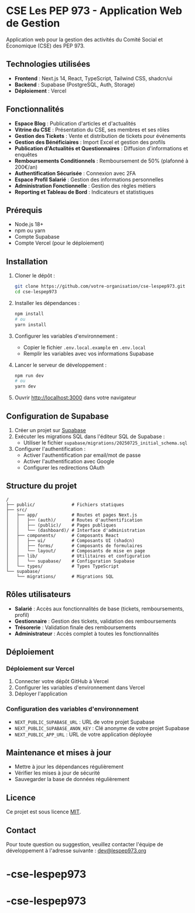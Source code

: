 # CSE Les PEP 973 - Application Web de Gestion

Application web pour la gestion des activités du Comité Social et Économique (CSE) des PEP 973.

## Technologies utilisées

- **Frontend** : Next.js 14, React, TypeScript, Tailwind CSS, shadcn/ui
- **Backend** : Supabase (PostgreSQL, Auth, Storage)
- **Déploiement** : Vercel

## Fonctionnalités

- **Espace Blog** : Publication d'articles et d'actualités
- **Vitrine du CSE** : Présentation du CSE, ses membres et ses rôles
- **Gestion des Tickets** : Vente et distribution de tickets pour événements
- **Gestion des Bénéficiaires** : Import Excel et gestion des profils
- **Publication d'Actualités et Questionnaires** : Diffusion d'informations et enquêtes
- **Remboursements Conditionnels** : Remboursement de 50% (plafonné à 200€/an)
- **Authentification Sécurisée** : Connexion avec 2FA
- **Espace Profil Salarié** : Gestion des informations personnelles
- **Administration Fonctionnelle** : Gestion des règles métiers
- **Reporting et Tableau de Bord** : Indicateurs et statistiques

## Prérequis

- Node.js 18+
- npm ou yarn
- Compte Supabase
- Compte Vercel (pour le déploiement)

## Installation

1. Cloner le dépôt :

   ```bash
   git clone https://github.com/votre-organisation/cse-lespep973.git
   cd cse-lespep973
   ```

2. Installer les dépendances :

   ```bash
   npm install
   # ou
   yarn install
   ```

3. Configurer les variables d'environnement :

   - Copier le fichier `.env.local.example` en `.env.local`
   - Remplir les variables avec vos informations Supabase

4. Lancer le serveur de développement :

   ```bash
   npm run dev
   # ou
   yarn dev
   ```

5. Ouvrir [http://localhost:3000](http://localhost:3000) dans votre navigateur

## Configuration de Supabase

1. Créer un projet sur [Supabase](https://supabase.com)
2. Exécuter les migrations SQL dans l'éditeur SQL de Supabase :
   - Utiliser le fichier `supabase/migrations/20250725_initial_schema.sql`
3. Configurer l'authentification :
   - Activer l'authentification par email/mot de passe
   - Activer l'authentification avec Google
   - Configurer les redirections OAuth

## Structure du projet

```
/
├── public/              # Fichiers statiques
├── src/
│   ├── app/             # Routes et pages Next.js
│   │   ├── (auth)/      # Routes d'authentification
│   │   ├── (public)/    # Pages publiques
│   │   └── (dashboard)/ # Interface d'administration
│   ├── components/      # Composants React
│   │   ├── ui/          # Composants UI (shadcn)
│   │   ├── forms/       # Composants de formulaires
│   │   └── layout/      # Composants de mise en page
│   ├── lib/             # Utilitaires et configuration
│   │   └── supabase/    # Configuration Supabase
│   └── types/           # Types TypeScript
└── supabase/
    └── migrations/      # Migrations SQL
```

## Rôles utilisateurs

- **Salarié** : Accès aux fonctionnalités de base (tickets, remboursements, profil)
- **Gestionnaire** : Gestion des tickets, validation des remboursements
- **Trésorerie** : Validation finale des remboursements
- **Administrateur** : Accès complet à toutes les fonctionnalités

## Déploiement

### Déploiement sur Vercel

1. Connecter votre dépôt GitHub à Vercel
2. Configurer les variables d'environnement dans Vercel
3. Déployer l'application

### Configuration des variables d'environnement

- `NEXT_PUBLIC_SUPABASE_URL` : URL de votre projet Supabase
- `NEXT_PUBLIC_SUPABASE_ANON_KEY` : Clé anonyme de votre projet Supabase
- `NEXT_PUBLIC_APP_URL` : URL de votre application déployée

## Maintenance et mises à jour

- Mettre à jour les dépendances régulièrement
- Vérifier les mises à jour de sécurité
- Sauvegarder la base de données régulièrement

## Licence

Ce projet est sous licence [MIT](LICENSE).

## Contact

Pour toute question ou suggestion, veuillez contacter l'équipe de développement à l'adresse suivante : dev@lespep973.org
# -cse-lespep973
# -cse-lespep973
